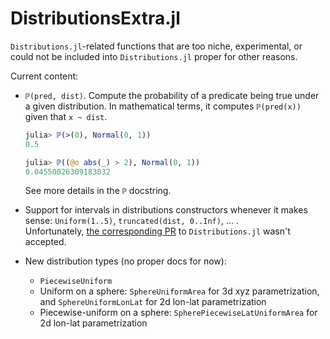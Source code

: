 # DistributionsExtra.jl

`Distributions.jl`-related functions that are too niche, experimental, or could not be included into `Distributions.jl` proper for other reasons.

Current content:
- `ℙ(pred, dist)`. Compute the probability of a predicate being true under a given distribution. In mathematical terms, it computes `ℙ(pred(x))` given that `x ~ dist`.
    ```julia
    julia> ℙ(>(0), Normal(0, 1))
    0.5

    julia> ℙ((@o abs(_) > 2), Normal(0, 1))
    0.04550026309183032
    ```
    See more details in the `ℙ` docstring.

- Support for intervals in distributions constructors whenever it makes sense: `Uniform(1..5)`, `truncated(dist, 0..Inf)`, ... .\
Unfortunately, [the corresponding PR](https://github.com/JuliaStats/Distributions.jl/pull/1809) to `Distributions.jl` wasn't accepted.

- New distribution types (no proper docs for now):
    - `PiecewiseUniform`
    - Uniform on a sphere: `SphereUniformArea` for 3d xyz parametrization, and `SphereUniformLonLat` for 2d lon-lat parametrization
    - Piecewise-uniform on a sphere: `SpherePiecewiseLatUniformArea` for 2d lon-lat parametrization
